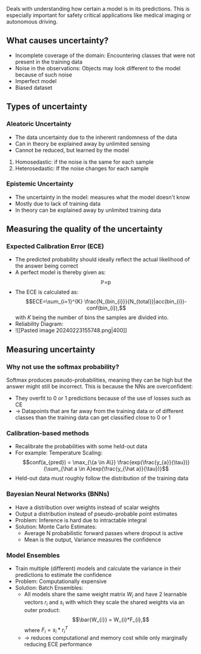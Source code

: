 Deals with understanding how certain a model is in its predictions. This is especially important for safety critical applications like medical imaging or autonomous driving.

## What causes uncertainty?
- Incomplete coverage of the domain: Encountering classes that were not present in the training data
- Noise in the observations: Objects may look different to the model because of such noise
- Imperfect model
- Biased dataset

## Types of uncertainty
### Aleatoric Uncertainty
- The data uncertainty due to the inherent randomness of the data
- Can in theory be explained away by unlimited sensing
- Cannot be reduced, but learned by the model
1. Homosedastic: if the noise is the same for each sample
2. Heterosedastic: If the noise changes for each sample
### Epistemic Uncertainty
- The uncertainty in the model: measures what the model doesn't know
- Mostly due to lack of training data
- In theory can be explained away by unlimited training data

## Measuring the quality of the uncertainty
### Expected Calibration Error (ECE)
- The predicted probability should ideally reflect the actual likelihood of the answer being correct
- A perfect model is thereby given as:$$\mathop{\mathbb{P}(a_{pred}=a_{true}|conf(a_{pred})=p)=p}$$
- The ECE is calculated as:$$ECE=\sum_{i=1}^{K} \frac{N_{bin_{i}}}{N_{total}}|acc(bin_{i})-conf(bin_{i}),$$ with $K$ being the number of bins the samples are divided into.
- Reliability Diagram:
- ![[Pasted image 20240223155748.png|400]]

## Measuring uncertainty
### Why not use the softmax probability?
Softmax produces pseudo-probabilities, meaning they can be high but the answer might still be incorrect. This is because the NNs are overconfident:
- They overfit to 0 or 1 predictions because of the use of losses such as CE
- -> Datapoints that are far away from the training data or of different classes than the training data can get classified close to 0 or 1
### Calibration-based methods
- Recalibrate the probabilities with some held-out data
- For example: Temperature Scaling:$$conf(a_{pred}) = \max_{\{a \in A\}} \frac{exp(\frac{y_{a}}{\tau})}{\sum_{\hat a \in A}exp(\frac{y_{\hat a}}{\tau})}$$
- Held-out data must roughly follow the distribution of the training data
### Bayesian Neural Networks (BNNs)
- Have a distribution over weights instead of scalar weights
- Output a distribution instead of pseudo-probable point estimates
- Problem: Inference is hard due to intractable integral
- Solution: Monte Carlo Estimates:
	- Average N probabilistic forward passes where dropout is active
	- Mean is the output, Variance measures the confidence
### Model Ensembles
- Train multiple (different) models and calculate the variance in their predictions to estimate the confidence
- Problem: Computationally expensive
- Solution: Batch Ensembles:
	- All models share the same weight matrix $W_{i}$ and have 2 learnable vectors $r_{i}$ and $s_{i}$ with which they scale the shared weights via an outer product: $$\bar{W_{i}} = W_{i}*F_{i},$$ where $F_{i}=s_{i}*r_{i}^T$ 
	- -> reduces computational and memory cost while only marginally reducing ECE performance 
 